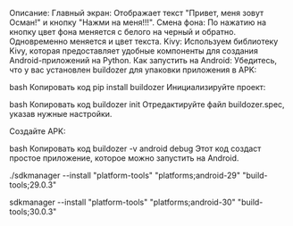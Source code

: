 Описание:
Главный экран: Отображает текст "Привет, меня зовут Осман!" и кнопку "Нажми на меня!!!".
Смена фона: По нажатию на кнопку цвет фона меняется с белого на черный и обратно. Одновременно меняется и цвет текста.
Kivy: Используем библиотеку Kivy, которая предоставляет удобные компоненты для создания Android-приложений на Python.
Как запустить на Android:
Убедитесь, что у вас установлен buildozer для упаковки приложения в APK:

bash
Копировать код
pip install buildozer
Инициализируйте проект:

bash
Копировать код
buildozer init
Отредактируйте файл buildozer.spec, указав нужные настройки.

Создайте APK:

bash
Копировать код
buildozer -v android debug
Этот код создаст простое приложение, которое можно запустить на Android.

./sdkmanager --install "platform-tools" "platforms;android-29" "build-tools;29.0.3"

sdkmanager --install "platform-tools" "platforms;android-30" "build-tools;30.0.3"


